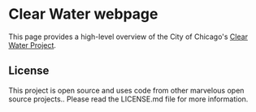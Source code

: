 # Clear Water webpage

This page provides a high-level overview of the City of Chicago's [Clear Water Project](http://github.com/Chicago/clear-water).

## License

This project is open source and uses code from other marvelous open source projects.. Please read the LICENSE.md file for more information.